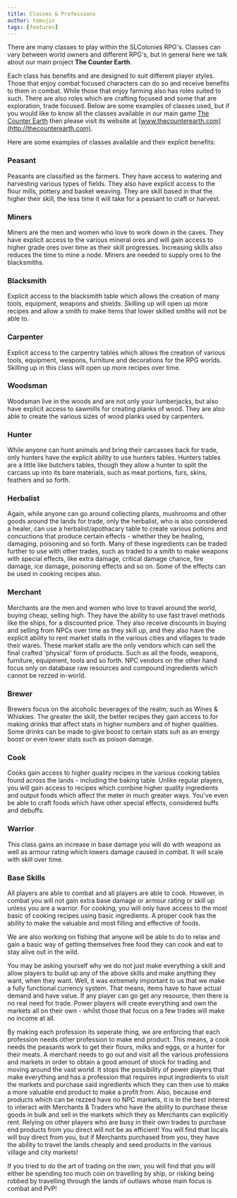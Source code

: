 ```yaml
---
title: Classes & Professions
author: temujin
tags: [features]
---
```

There are many classes to play within the SLColonies RPG's. Classes can vary between world owners and different RPG's, but in general here we talk about our main project **The Counter Earth**.

Each class has benefits and are designed to suit different player styles. Those that enjoy combat focused characters can do so and receive benefits to them in combat. While those that enjoy farming also has roles suited to such.
There are also roles which are crafting focused and some that are exploration, trade focused. Below are some examples of classes used, but if you would like to know all the classes available in our main game [The Counter Earth](http://thecounterearth.com) then please visit its website at [www.thecounterearth.com](http://thecounterearth.com).

Here are some examples of classes available and their explicit benefits:

### Peasant
Peasants are classified as the farmers. They have access to watering and harvesting various types of fields. They also have explicit access to the flour mills, pottery and basket weaving. They are skill based in that the higher their skill, the less time it will take for a peasant to craft or harvest.

### Miners
Miners are the men and women who love to work down in the caves. They have explicit access to the various mineral ores and will gain access to higher grade ores over time as their skill progresses. Increasing skills also reduces the time to mine a node. Miners are needed to supply ores to the blacksmiths.

### Blacksmith
Explicit access to the blacksmith table which allows the creation of many tools, equipment, weapons and shields. Skilling up will open up more recipes and allow a smith to make items that lower skilled smiths will not be able to.

### Carpenter
Explicit access to the carpentry tables which allows the creation of various tools, equipment, weapons, furniture and decorations for the RPG worlds. Skilling up in this class will open up more recipes over time.

### Woodsman
Woodsman live in the woods and are not only your lumberjacks, but also have explicit access to sawmills for creating planks of wood. They are also able to create the various sizes of wood planks used by carpenters. 

### Hunter
While anyone can hunt animals and bring their carcasses back for trade, only hunters have the explicit ability to use hunters tables. Hunters tables are a little like butchers tables, though they allow a hunter to split the carcass up into its bare materials, such as meat portions, furs, skins, feathers and so forth. 

### Herbalist
Again, while anyone can go around collecting plants, mushrooms and other goods around the lands for trade, only the herbalist, who is also considered a healer, can use a herbalist/apothacary table to create various potions and concuctions that produce certain effects - whether they be healing, damaging, poisoning and so forth. Many of these ingredients can be traded further to use with other trades, such as traded to a smith to make weapons with special effects, like extra damage, critical damage chance, fire damage, ice damage, poisoning effects and so on. Some of the effects can be used in cooking recipes also.

### Merchant
Merchants are the men and women who love to travel around the world, buying cheap, selling high. They have the ability to use fast travel methods like the ships, for a discounted price. They also receive discounts in buying and selling from NPCs over time as they skill up, and they also have the explicit ability to rent market stalls in the various cities and villages to trade their wares. These market stalls are the only vendors which can sell the final crafted 'physical' form of products. Such as all the foods, weapons, furniture, equipment, tools and so forth. NPC vendors on the other hand focus only on database raw resources and compound ingredients which cannot be rezzed in-world.

### Brewer
Brewers focus on the alcoholic beverages of the realm, such as Wines & Whiskies. The greater the skill, the better recipes they gain access to for making drinks that affect stats in higher numbers and of higher qualities. Some drinks can be made to give boost to certain stats suh as an energy boost or even lower stats such as poison damage. 

### Cook
Cooks gain access to higher quality recipes in the various cooking tables found across the lands - including the baking table. Unlike regular players, you will gain access to recipes which combine higher quality ingredients and output foods which affect the meter in much greater ways. You've even be able to craft foods which have other special effects, considered buffs and debuffs.

### Warrior
This class gains an increase in base damage you will do with weapons as well as armour rating which lowers damage caused in combat. It will scale with skill over time.

### Base Skills
All players are able to combat and all players are able to cook. However, in combat you will not gain extra base damage or armour rating or skill up unless you are a warrior. For cooking, you will only have access to the most basic of cooking recipes using basic ingredients. A proper cook has the ability to make the valuable and most filling and effective of foods.

We are also working on fishing that anyone will be able to do to relax and gain a basic way of getting themselves free food they can cook and eat to stay alive out in the wild. 

You may be asking yourself why we do not just make everything a skill and allow players to build up any of the above skills and make anything they want, when they want. Well, it was extremely important to us that we make a fully functional currency system. That means, items have to have actual demand and have value. If any player can go get any resource, then there is no real need for trade. Power players will create everything and own the markets all on their own - whilst those that focus on a few trades will make no income at all.

By making each profession its seperate thing, we are enforcing that each profession needs other profession to make end product. This means, a cook needs the peasants work to get their flours, milks and eggs, or a hunter for their meats. A merchant needs to go out and visit all the various professions and markets in order to obtain a good amount of stock for trading and moving around the vast world. It stops the possibility of power players that make everything and has a profession that requires input ingredients to visit the markets and purchase said ingredients which they can then use to make a more valuable end product to make a profit from. Also, because end products which can be rezzed have no NPC markets, it is in the best interest to interact with Merchants & Traders who have the ability to purchase these goods in bulk and sell in the markets which they as Merchants can explicitly rent. Relying on other players who are busy in their own trades to purchase end products from you direct will not be as efficient! You will find that locals will buy direct from you, but if Merchants purchased from you, they have the ability to travel the lands cheaply and seed products in the various village and city markets! 

If you tried to do the art of trading on the own, you will find that you will either be spending too much coin on travelling by ship, or risking being robbed by travelling through the lands of outlaws whose main focus is combat and PvP!

